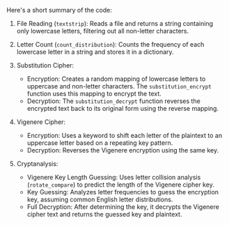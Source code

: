 Here's a short summary of the code:

1. File Reading (`textstrip`): Reads a file and returns a string containing only lowercase letters, filtering out all non-letter characters.
   
2. Letter Count (`count_distribution`): Counts the frequency of each lowercase letter in a string and stores it in a dictionary.

3. Substitution Cipher:
   - Encryption: Creates a random mapping of lowercase letters to uppercase and non-letter characters. The `substitution_encrypt` function uses this mapping to encrypt the text.
   - Decryption: The `substitution_decrypt` function reverses the encrypted text back to its original form using the reverse mapping.

4. Vigenere Cipher:
   - Encryption: Uses a keyword to shift each letter of the plaintext to an uppercase letter based on a repeating key pattern.
   - Decryption: Reverses the Vigenere encryption using the same key.

5. Cryptanalysis:
   - Vigenere Key Length Guessing: Uses letter collision analysis (`rotate_compare`) to predict the length of the Vigenere cipher key.
   - Key Guessing: Analyzes letter frequencies to guess the encryption key, assuming common English letter distributions.
   - Full Decryption: After determining the key, it decrypts the Vigenere cipher text and returns the guessed key and plaintext.

